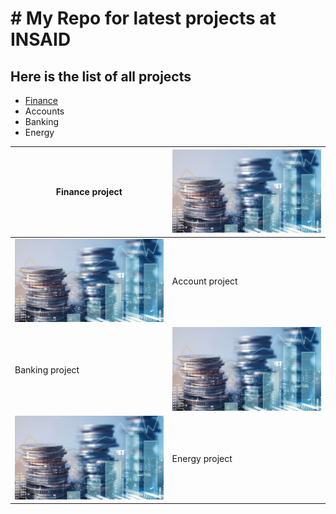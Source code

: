 # # My Repo for latest projects at INSAID

##  Here is the list of all projects

- [Finance](http://https://github.com/Yogesh1882waran/yogeshwaran.A "Finance")
- Accounts
- Banking
- Energy

| Finance project  |[![finance](https://raw.githubusercontent.com/Yogesh1882waran/yogeshwaran.A/main/images/finance.jpg "finance")](http://https://raw.githubusercontent.com/Yogesh1882waran/yogeshwaran.A/main/images/finance.jpg "finance")   |
| ------------ | ------------ |
| [![account](https://raw.githubusercontent.com/Yogesh1882waran/yogeshwaran.A/main/images/finance.jpg "account")](http://https://raw.githubusercontent.com/Yogesh1882waran/yogeshwaran.A/main/images/finance.jpg "account")  | Account project  |
| Banking project   |[![banking](https://raw.githubusercontent.com/Yogesh1882waran/yogeshwaran.A/main/images/finance.jpg "banking")](http://https://raw.githubusercontent.com/Yogesh1882waran/yogeshwaran.A/main/images/finance.jpg "banking")   |
| [![energy](https://raw.githubusercontent.com/Yogesh1882waran/yogeshwaran.A/main/images/finance.jpg "energy")](http://https://raw.githubusercontent.com/Yogesh1882waran/yogeshwaran.A/main/images/finance.jpg "energy")  | Energy project  |



